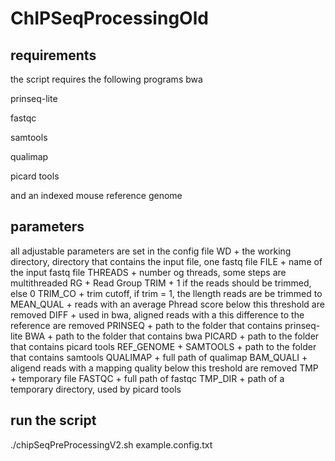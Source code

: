 # ChIPSeqProcessingOld

## requirements

the script requires the following programs
bwa

prinseq-lite

fastqc

samtools

qualimap

picard tools

and an indexed mouse reference genome

## parameters
all adjustable parameters are set in the config file
WD + the working directory, directory that contains the input file, one fastq file
FILE + name of the input fastq file
THREADS + number og threads, some steps are multithreaded 
RG + Read Group
TRIM + 1 if the reads should be trimmed, else 0
TRIM_CO + trim cutoff, if trim = 1, the llength reads are be trimmed to
MEAN_QUAL + reads with an average Phread score below this threshold are removed
DIFF + used in bwa, aligned reads with a this difference to the reference are removed
PRINSEQ + path to the folder that contains prinseq-lite
BWA + path to the folder that contains bwa
PICARD + path to the folder that contains picard tools
REF_GENOME + <reference chromosome index file with fullpath>
SAMTOOLS + path to the folder that contains samtools
QUALIMAP + full path of qualimap
BAM_QUALI + aligend reads with a mapping quality below this treshold are removed
TMP + temporary file
FASTQC + full path of fastqc
TMP_DIR + path of a temporary directory, used by picard tools
  
## run the script
./chipSeqPreProcessingV2.sh example.config.txt
